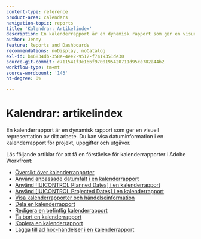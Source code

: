 ```yaml
---
content-type: reference
product-area: calendars
navigation-topic: reports
title: 'Kalendrar: Artikelindex'
description: En kalenderrapport är en dynamisk rapport som ger en visuell representation av ditt arbete. Du kan visa datuminformation i en kalenderrapport för projekt, uppgifter och utgåvor. Granska de här artiklarna för att få en förståelse för kalenderrapporter i Adobe Workfront.
author: Jenny
feature: Reports and Dashboards
recommendations: noDisplay, noCatalog
exl-id: b46834db-358e-4ee2-9512-f7419351de30
source-git-commit: c711541f3e166f9700195420711d95ce782a44b2
workflow-type: tm+mt
source-wordcount: '143'
ht-degree: 0%

---
```


# Kalendrar: artikelindex

<!--Audited: 01/2024-->

En kalenderrapport är en dynamisk rapport som ger en visuell representation av ditt arbete. Du kan visa datuminformation i en kalenderrapport för projekt, uppgifter och utgåvor.

Läs följande artiklar för att få en förståelse för kalenderrapporter i Adobe Workfront:

* [Översikt över kalenderrapporter](../../../reports-and-dashboards/reports/calendars/calendar-reports-overview.md)
* [Använd anpassade datumfält i en kalenderrapport](../../../reports-and-dashboards/reports/calendars/use-custom-dates.md)
* [Använd [!UICONTROL Planned Dates] i en kalenderrapport](../../../reports-and-dashboards/reports/calendars/use-planned-dates.md)
* [Använd [!UICONTROL Projected Dates] i en kalenderrapport](../../../reports-and-dashboards/reports/calendars/use-projected-dates.md)
* [Visa kalenderrapporter och händelseinformation](../../../reports-and-dashboards/reports/calendars/view-calendar-reports-and-event-details.md)
* [Dela en kalenderrapport](../../../reports-and-dashboards/reports/calendars/share-a-calendar-report.md)
* [Redigera en befintlig kalenderrapport](../../../reports-and-dashboards/reports/calendars/edit-an-existing-calendar-report.md)
* [Ta bort en kalenderrapport](../../../reports-and-dashboards/reports/calendars/delete-a-calendar-report.md)
* [Kopiera en kalenderrapport](../../../reports-and-dashboards/reports/calendars/copy-a-calendar-report.md)
* [Lägga till ad hoc-händelser i en kalenderrapport](../../../reports-and-dashboards/reports/calendars/add-ad-hoc-events.md)
